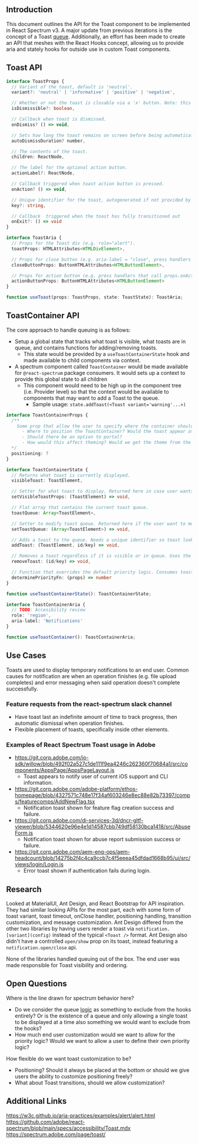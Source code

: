 <!-- Copyright 2020 Adobe. All rights reserved.
This file is licensed to you under the Apache License, Version 2.0 (the "License");
you may not use this file except in compliance with the License. You may obtain a copy
of the License at http://www.apache.org/licenses/LICENSE-2.0
Unless required by applicable law or agreed to in writing, software distributed under
the License is distributed on an "AS IS" BASIS, WITHOUT WARRANTIES OR REPRESENTATIONS
OF ANY KIND, either express or implied. See the License for the specific language
governing permissions and limitations under the License. -->

## Introduction

This document outlines the API for the Toast component to be implemented in React Spectrum v3. A major update from previous iterations is the concept of a Toast [queue](https://spectrum.adobe.com/page/toast/#Priority-queue). Additionally, an effort has been made to create an API that meshes with the React Hooks concept, allowing us to provide aria and stately hooks for outside use in custom Toast components.

## Toast API
```typescript
interface ToastProps {
  // Variant of the toast, default is 'neutral'.
  variant?: 'neutral' | 'informative' | 'positive' | 'negative',

  // Whether or not the toast is closable via a 'x' button. Note: this is a carry over from previous versions.
  isDismissible?: boolean,

  // Callback when toast is dismissed.
  onDismiss? () => void,

  // Sets how long the toast remains on screen before being automatically dismissed. If undefined, the toast remains indefinitely.
  autoDismissDuration? number,

  // The contents of the toast.
  children: ReactNode,

  // The label for the optional action button.
  actionLabel?: ReactNode,

  // Callback triggered when toast action button is pressed.
  onAction? () => void,

  // Unique identifier for the toast, autogenerated if not provided by the user.
  key?: string,

  // Callback  triggered when the toast has fully transitioned out
  onExit?: () => void
}

interface ToastAria {
  // Props for the Toast div (e.g. role="alert").
  toastProps: HTMLAttributes<HTMLDivElement>,

  // Props for close button (e.g. aria-label = "close", press handlers that call props.onDismiss).
  closeButtonProps: ButtonHTMLAttributes<HTMLButtonElement>,

  // Props for action button (e.g. press handlers that call props.onAction)
  actionButtonProps: ButtonHTMLAttributes<HTMLButtonElement>
}

function useToast(props: ToastProps, state: ToastState): ToastAria;
```

## ToastContainer API

The core approach to handle queuing is as follows:

- Setup a global state that tracks what toast is visible, what toasts are in queue, and contains functions for adding/removing toasts.
  - This state would be provided by a `useToastContainerState` hook and made available to child components via context.
- A spectrum component called `ToastContainer` would be made available for `@react-spectrum` package consumers. It would sets up a context to provide this global state to all children
  - This component would need to be high up in the component tree (i.e. Provider level) so that the context would be available to components that may want to add a Toast to the queue.
    - Sample usage: `state.addToast(<Toast variant='warning'...>)`

```typescript
interface ToastContainerProps {
  /**
    Some prop that allow the user to specify where the container should be located on the page. Open questions are as follows:
      - Where to position the ToastContainer? Would the toast appear at the bottom of the container it was placed in or portalled out so it is at the bottom of the screen?
      - Should there be an option to portal?
      - How would this affect theming? Would we get the theme from the nearest container or should it receive the theming from the top most Provider?
  */
  positioning: ?
}

interface ToastContainerState {
  // Returns what toast is currently displayed.
  visibleToast: ToastElement,

  // Setter for what toast to display. Returned here in case user wants to ignore priority logic and set what toast should be visible.
  setVisibleToastProps: (ToastElement) => void,

  // Flat array that contains the current toast queue.
  toastQueue: Array<ToastElement>,

  // Setter to modify toast queue. Returned here if the user want to modify the queue directly (wipe the queue, etc).
  setToastQueue: (Array<ToastElement>) => void,

  // Adds a toast to the queue. Needs a unique identifier so toast look up can happen via removeToast.
  addToast: (ToastElement, id/key) => void,

  // Removes a toast regardless if it is visible or in queue. Uses the provided id/key to find what toast to remove.
  removeToast: (id/key) => void,

  // Function that overrides the default priority logic. Consumes toast props and returns a priority number.
  determinePriorityFn: (props) => number
}

function useToastContainerState(): ToastContainerState;

interface ToastContainerAria {
  // TODO: Accesibility review
  role: 'region',
  aria-label: 'Notifications'
}

function useToastContainer(): ToastContainerAria;
```

## Use Cases

Toasts are used to display temporary notifications to an end user. Common causes for notification are when an operation finishes (e.g. file upload completes) and error messaging when said operation doesn't complete successfully.

### Feature requests from the react-spectrum slack channel
  - Have toast last an indefinite amount of time to track progress, then automatic dismissal when operation finishes.
  - Flexible placement of toasts, specifically inside other elements.

### Examples of React Spectrum Toast usage in Adobe
- https://git.corp.adobe.com/io-sdk/willow/blob/492f02a527c1de111f9ea4246c262360f70684a1/src/components/AppsPage/AppsPageLayout.js
  - Toast appears to notify user of current iOS support and CLI information.
- https://git.corp.adobe.com/adobe-platform/ethos-homepage/blob/4327571c748e17f34af603246e8ec88e82b73397/comps/featurecomps/AddNewFlag.tsx
  - Notification toast shown for feature flag creation success and failure.
- https://git.corp.adobe.com/di-services-3d/dncr-gltf-viewer/blob/5344620e96e4e1d14587cbb749df58130bca1418/src/AbuseForm.js
  - Notification toast shown for abuse report submission success or failure.
- https://git.corp.adobe.com/aem-eng-ops/aem-headcount/blob/14275b2f4c4ca9ccb7c4f5eeea45dfdad1668b95/ui/src/views/login/Login.js
  - Error toast shown if authentication fails during login.

## Research
Looked at MaterialUI, Ant Design, and React Bootstrap for API inspiration. They had similar looking APIs for the most part, each with some form of toast variant, toast timeout, onClose handler, positioning handling, transition customization, and message customization. Ant Design differed from the other two libraries by having users render a toast via `notification.[variant](config)` instead of the typical `<Toast />` format. Ant Design also didn't have a controlled `open/show` prop on its toast, instead featuring a `notification.open/close` api.

None of the libraries handled queuing out of the box. The end user was made responsible for Toast visibility and ordering.

## Open Questions

Where is the line drawn for spectrum behavior here?
  - Do we consider the queue [logic](https://spectrum.adobe.com/page/toast/#Priority-queue) as something to exclude from the hooks entirely? Or is the existence of a queue and only allowing a single toast to be displayed at a time also something we would want to exclude from the hooks?
  - How much end user customization would we want to allow for the priority logic? Would we want to allow a user to define their own priority logic?

How flexible do we want toast customization to be?
  - Positioning? Should it always be placed at the bottom or should we give users the ability to customize positioning freely?
  -  What about Toast transitions, should we allow customization?


## Additional Links

https://w3c.github.io/aria-practices/examples/alert/alert.html
https://github.com/adobe/react-spectrum/blob/main/specs/accessibility/Toast.mdx
https://spectrum.adobe.com/page/toast/
